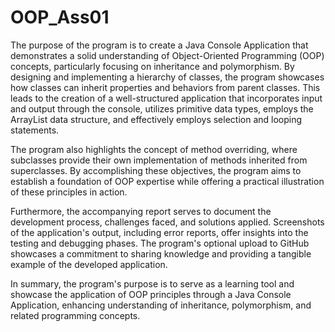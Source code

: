 # OOP_Ass01

The purpose of the program is to create a Java Console Application that demonstrates a solid understanding of Object-Oriented Programming (OOP) concepts, particularly focusing on inheritance and polymorphism. 
By designing and implementing a hierarchy of classes, the program showcases how classes can inherit properties and behaviors from parent classes. This leads to the creation of a well-structured application that 
incorporates input and output through the console, utilizes primitive data types, employs the ArrayList data structure, and effectively employs selection and looping statements.

The program also highlights the concept of method overriding, where subclasses provide their own implementation of methods inherited from superclasses. By accomplishing these objectives, the program aims to 
establish a foundation of OOP expertise while offering a practical illustration of these principles in action.

Furthermore, the accompanying report serves to document the development process, challenges faced, and solutions applied. Screenshots of the application's output, including error reports, offer insights into 
the testing and debugging phases. The program's optional upload to GitHub showcases a commitment to sharing knowledge and providing a tangible example of the developed application.

In summary, the program's purpose is to serve as a learning tool and showcase the application of OOP principles through a Java Console Application, enhancing understanding of inheritance, polymorphism, and related programming concepts.
